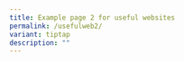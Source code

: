 ```yaml
---
title: Example page 2 for useful websites
permalink: /usefulweb2/
variant: tiptap
description: ""
---
```


